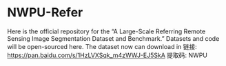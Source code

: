 # NWPU-Refer
Here is the official repository for the “A Large-Scale Referring Remote Sensing Image Segmentation Dataset and Benchmark.” Datasets and code will be open-sourced here.
The dataset now can download in
链接: https://pan.baidu.com/s/1HzLVXSqk_m4zWWJ-EJ5SkA 提取码: NWPU
